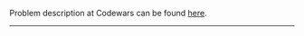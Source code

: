 Problem description at Codewars can be found
[here](https://www.codewars.com/kata/53d16bd82578b1fb5b00128c/train/python).

-------------


